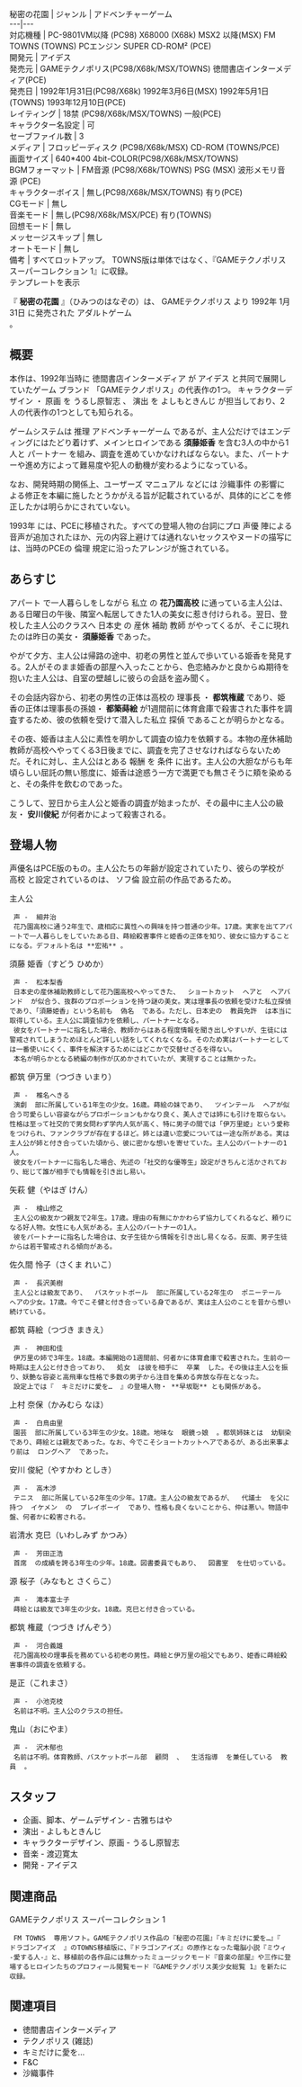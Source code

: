 秘密の花園  |  ジャンル  |  アドベンチャーゲーム   
---|---  
対応機種  |  PC-9801VM以降  (PC98)  X68000  (X68k)  MSX2  以降(MSX)  FM TOWNS  (TOWNS)  PCエンジン  SUPER CD-ROM²  (PCE)   
開発元  |  アイデス   
発売元  |  GAMEテクノポリス(PC98/X68k/MSX/TOWNS)  徳間書店インターメディア(PCE)   
発売日  |  1992年1月31日(PC98/X68k)  1992年3月6日(MSX)  1992年5月1日(TOWNS)  1993年12月10日(PCE)   
レイティング  |  18禁    (PC98/X68k/MSX/TOWNS)  一般(PCE)   
キャラクター名設定  |  可   
セーブファイル数  |  3   
メディア  |  フロッピーディスク  (PC98/X68k/MSX)  CD-ROM  (TOWNS/PCE)   
画面サイズ  |  640*400 4bit-COLOR(PC98/X68k/MSX/TOWNS)   
BGMフォーマット  |  FM音源  (PC98/X68k/TOWNS)  PSG  (MSX)  波形メモリ音源  (PCE)   
キャラクターボイス  |  無し(PC98/X68k/MSX/TOWNS)  有り(PCE)   
CGモード  |  無し   
音楽モード  |  無し(PC98/X68k/MSX/PCE)  有り(TOWNS)   
回想モード  |  無し   
メッセージスキップ  |  無し   
オートモード  |  無し   
備考  |  すべてロットアップ。  TOWNS版は単体ではなく、『GAMEテクノポリス スーパーコレクション 1』に収録。   
テンプレートを表示  
  
『 **秘密の花園** 』（ひみつのはなぞの）は、  GAMEテクノポリス  より  1992年  1月31日  に発売された  アダルトゲーム  
。

##  概要  

本作は、1992年当時に  徳間書店インターメディア  が  アイデス  と共同で展開していたゲーム  ブランド  「GAMEテクノポリス」の代表作の1つ。
キャラクターデザイン  ・  原画  を  うるし原智志  、  演出  を  よしもときんじ  が担当しており、2人の代表作の1つとしても知られる。

ゲームシステムは  推理  アドベンチャーゲーム  であるが、主人公だけではエンディングにはたどり着けず、メインヒロインである **須藤姫香**
を含む3人の中から1人と  パートナー
を組み、調査を進めていかなければならない。また、パートナーや進め方によって難易度や犯人の動機が変わるようになっている。

なお、開発時期の関係上、ユーザーズ  マニュアル  などには  沙織事件
の影響による修正を本編に施したとうかがえる旨が記載されているが、具体的にどこを修正したかは明らかにされていない。

1993年  には、PCEに移植された。すべての登場人物の台詞にプロ  声優
陣による音声が追加されたほか、元の内容上避けては通れないセックスやヌードの描写には、当時のPCEの  倫理  規定に沿ったアレンジが施されている。

##  あらすじ  

アパート  で一人暮らしをしながら  私立  の **花乃園高校**
に通っている主人公は、ある日曜日の午後、隣室へ転居してきた1人の美女に惹き付けられる。翌日、登校した主人公のクラスへ  日本史  の  産休  補助  教師
がやってくるが、そこに現れたのは昨日の美女・ **須藤姫香** であった。

やがて夕方、主人公は帰路の途中、初老の男性と並んで歩いている姫香を発見する。2人がそのまま姫香の部屋へ入ったことから、色恋絡みかと良からぬ期待を抱いた主人公は、自室の壁越しに彼らの会話を盗み聞く。

その会話内容から、初老の男性の正体は高校の  理事長  ・ **都筑権蔵** であり、姫香の正体は理事長の孫娘・ **都築蒔絵**
が1週間前に体育倉庫で殺害された事件を調査するため、彼の依頼を受けて潜入した私立  探偵  であることが明らかとなる。

その夜、姫香は主人公に素性を明かして調査の協力を依頼する。本物の産休補助教師が高校へやってくる3日後までに、調査を完了させなければならないためだ。それに対し、主人公はとある
報酬  を  条件  に出す。主人公の大胆ながらも年頃らしい屈託の無い態度に、姫香は途惑う一方で満更でも無さそうに頬を染めると、その条件を飲むのであった。

こうして、翌日から主人公と姫香の調査が始まったが、その最中に主人公の級友・ **安川俊紀** が何者かによって殺害される。

##  登場人物  

声優名はPCE版のもの。主人公たちの年齢が設定されていたり、彼らの学校が  高校  と設定されているのは、  ソフ倫  設立前の作品であるため。

主人公

     声 -  細井治 
     花乃園高校に通う2年生で、歳相応に異性への興味を持つ普通の少年。17歳。実家を出てアパートで一人暮らしをしていたある日、蒔絵殺害事件と姫香の正体を知り、彼女に協力することになる。デフォルト名は **宏祐** 。 
須藤 姫香（すどう ひめか）

     声 -  松本梨香 
     日本史の産休補助教師として花乃園高校へやってきた、  ショートカット  ヘアと  ヘアバンド  が似合う、抜群のプロポーションを持つ謎の美女。実は理事長の依頼を受けた私立探偵であり、「須藤姫香」という名前も  偽名  である。ただし、日本史の  教員免許  は本当に取得している。主人公に調査協力を依頼し、パートナーとなる。 
     彼女をパートナーに指名した場合、教師からはある程度情報を聞き出しやすいが、生徒には警戒されてしまうためほとんど詳しい話をしてくれなくなる。そのため実はパートナーとしては一番使いにくく、事件を解決するためにはどこかで交替せざるを得ない。 
     本名が明らかとなる続編の制作が仄めかされていたが、実現することは無かった。 
都筑 伊万里（つづき いまり）

     声 -  椎名へきる 
     演劇  部に所属している1年生の少女。16歳。蒔絵の妹であり、  ツインテール  ヘアが似合う可愛らしい容姿ながらプロポーションもかなり良く、美人さでは姉にも引けを取らない。性格は至って社交的で男女問わず学内人気が高く、特に男子の間では「伊万里姫」という愛称をつけられ、ファンクラブが存在するほど。姉とは違い恋愛については一途な所がある。実は主人公が姉と付き合っていた頃から、彼に密かな想いを寄せていた。主人公のパートナーの1人。 
     彼女をパートナーに指名した場合、先述の「社交的な優等生」設定がきちんと活かされており、総じて誰が相手でも情報を引き出し易い。 
矢萩 健（やはぎ けん）

     声 -  檜山修之 
     主人公の級友かつ親友で2年生。17歳。理由の有無にかかわらず協力してくれるなど、頼りになる好人物。女性にも人気がある。主人公のパートナーの1人。 
     彼をパートナーに指名した場合は、女子生徒から情報を引き出し易くなる。反面、男子生徒からは若干警戒される傾向がある。 
佐久間 怜子（さくま れいこ）

     声 -  長沢美樹 
     主人公とは級友であり、  バスケットボール  部に所属している2年生の  ポニーテール  ヘアの少女。17歳。今でこそ健と付き合っている身であるが、実は主人公のことを昔から想い続けている。 
都筑 蒔絵（つづき まきえ）

     声 -  神田和佳 
     伊万里の姉で3年生。18歳。本編開始の1週間前、何者かに体育倉庫で殺害された。生前の一時期は主人公と付き合っており、  処女  は彼を相手に  卒業  した。その後は主人公を振り、妖艶な容姿と高飛車な性格で多数の男子から注目を集める奔放な存在となった。 
     設定上では『  キミだけに愛を…  』の登場人物・ **早坂聡** とも関係がある。 
上村 奈保（かみむら なほ）

     声 -  白鳥由里 
     園芸  部に所属している3年生の少女。18歳。地味な  眼鏡っ娘  。都筑姉妹とは  幼馴染  であり、蒔絵とは親友であった。なお、今でこそショートカットヘアであるが、ある出来事より前は  ロングヘア  であった。 
安川 俊紀（やすかわ としき）

     声 -  高木渉 
     テニス  部に所属している2年生の少年。17歳。主人公の級友であるが、  代議士  を父に持つ  イケメン  の  プレイボーイ  であり、性格も良くないことから、仲は悪い。物語中盤、何者かに殺害される。 
岩清水 克巳（いわしみず かつみ）

     声 -  芳田正浩 
     首席  の成績を誇る3年生の少年。18歳。図書委員でもあり、  図書室  を仕切っている。 
源 桜子（みなもと さくらこ）

     声 -  滝本富士子 
     蒔絵とは級友で3年生の少女。18歳。克巳と付き合っている。 
都筑 権蔵（つづき げんぞう）

     声 -  河合義雄 
     花乃園高校の理事長を務めている初老の男性。蒔絵と伊万里の祖父でもあり、姫香に蒔絵殺害事件の調査を依頼する。 
是正（これまさ）

     声 -  小池克枝 
     名前は不明。主人公のクラスの担任。 
鬼山（おにやま）

     声 -  沢木郁也 
     名前は不明。体育教師、バスケットボール部  顧問  、  生活指導  を兼任している  教員  。 

##  スタッフ  

  * 企画、脚本、ゲームデザイン -  古雅ちはや 
  * 演出 -  よしもときんじ 
  * キャラクターデザイン、原画 -  うるし原智志 
  * 音楽 -  渡辺寛太 
  * 開発 -  アイデス 

##  関連商品  

GAMEテクノポリス スーパーコレクション 1

     FM TOWNS  専用ソフト。GAMEテクノポリス作品の『秘密の花園』『キミだけに愛を…』『  ドラゴンアイズ  』のTOWNS移植版に、『ドラゴンアイズ』の原作となった電脳小説『ミウィ -愛する人-』と、移植前の各作品には無かったミュージックモード『音楽の部屋』や三作に登場するヒロインたちのプロフィール閲覧モード『GAMEテクノポリス美少女総覧 1』を新たに収録。 

##  関連項目  

  * 徳間書店インターメディア 
  * テクノポリス (雑誌) 
  * キミだけに愛を… 
  * F&C 
  * 沙織事件 

